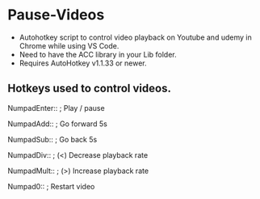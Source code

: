 # Pause-Videos
- Autohotkey script to control video playback on Youtube and udemy in Chrome while using VS Code.
- Need to have the ACC library in your Lib folder.
- Requires AutoHotkey v1.1.33 or newer.

## Hotkeys used to control videos. 
NumpadEnter:: ; Play / pause

NumpadAdd:: ; Go forward 5s

NumpadSub:: ; Go back 5s

NumpadDiv:: ; (<) Decrease playback rate

NumpadMult:: ; (>) Increase playback rate

Numpad0:: ; Restart video

